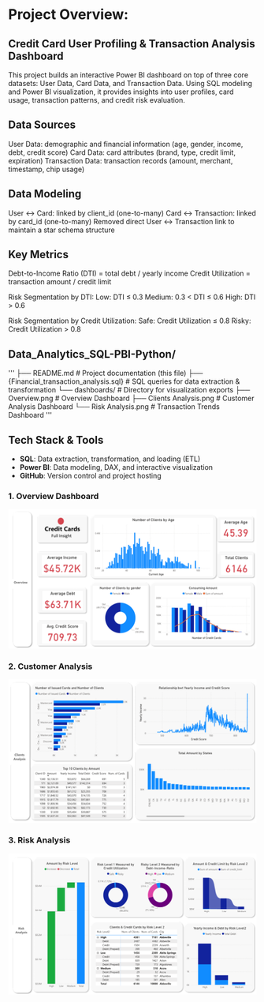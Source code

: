 # Project Overview: 
## Credit Card User Profiling & Transaction Analysis Dashboard

This project builds an interactive Power BI dashboard on top of three core datasets: User Data, Card Data, and Transaction Data. Using SQL modeling and Power BI visualization, it provides insights into user profiles, card usage, transaction patterns, and credit risk evaluation.

## Data Sources
User Data: demographic and financial information (age, gender, income, debt, credit score)
Card Data: card attributes (brand, type, credit limit, expiration)
Transaction Data: transaction records (amount, merchant, timestamp, chip usage)

## Data Modeling
User ↔ Card: linked by client_id (one-to-many)
Card ↔ Transaction: linked by card_id (one-to-many)
Removed direct User ↔ Transaction link to maintain a star schema structure

## Key Metrics
Debt-to-Income Ratio (DTI) = total debt / yearly income
Credit Utilization = transaction amount / credit limit

Risk Segmentation by DTI:
Low: DTI ≤ 0.3
Medium: 0.3 < DTI ≤ 0.6
High: DTI > 0.6

Risk Segmentation by Credit Utilization:
Safe: Credit Utilization ≤ 0.8
Risky: Credit Utilization > 0.8

## Data_Analytics_SQL-PBI-Python/
'''
├── README.md # Project documentation (this file)
├── {Financial_transaction_analysis.sql} # SQL queries for data extraction & transformation
└── dashboards/ # Directory for visualization exports
    ├── Overview.png # Overview Dashboard
    ├── Clients Analysis.png # Customer Analysis Dashboard
    └── Risk Analysis.png # Transaction Trends Dashboard
'''

## Tech Stack & Tools
- **SQL**: Data extraction, transformation, and loading (ETL)
- **Power BI**: Data modeling, DAX, and interactive visualization
- **GitHub**: Version control and project hosting

### 1. Overview Dashboard
![Overview Dashboard](https://github.com/DataBlooming/Data_Analytics_SQL-PBI-Python/blob/main/dashboards/Overview.png)

### 2. Customer Analysis
![Customer Analysis Dashboard](https://github.com/DataBlooming/Data_Analytics_SQL-PBI-Python/blob/main/dashboards/Clients%20Analysis.png)

### 3. Risk Analysis
![Risk Analysis Dashboard](https://github.com/DataBlooming/Data_Analytics_SQL-PBI-Python/blob/main/dashboards/Risk%20Analysis.png)
